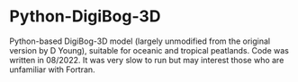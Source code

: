 # Python-DigiBog-3D
Python-based DigiBog-3D model (largely unmodified from the original version by D Young), suitable for oceanic and tropical peatlands. Code was written in 08/2022. It was very slow to run but may interest those who are unfamiliar with Fortran.
